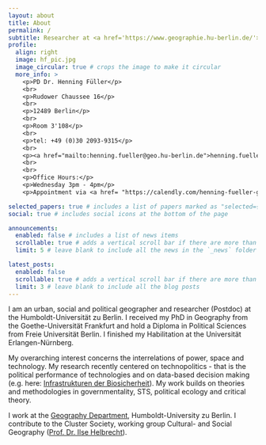 ```yaml
---
layout: about
title: About
permalink: /
subtitle: Researcher at <a href='https://www.geographie.hu-berlin.de/'>Geographisches Institut</a>, Humboldt-Universität zu Berlin.
profile:
  align: right
  image: hf_pic.jpg
  image_circular: true # crops the image to make it circular
  more_info: >
    <p>PD Dr. Henning Füller</p>
    <br>
    <p>Rudower Chaussee 16</p>
    <br> 
    <p>12489 Berlin</p>
    <br>  
    <p>Room 3'108</p>
    <br>
    <p>tel: +49 (0)30 2093-9315</p>
    <br> 
    <p><a href="mailto:henning.fueller@geo.hu-berlin.de">henning.fueller@geo.hu-berlin.de</a></p>
    <br>
    <br>
    <p>Office Hours:</p> 
    <p>Wednesday 3pm - 4pm</p>
    <p>Appointment via <a href= "https://calendly.com/henning-fueller-geo/30min">Calendly</a></p>

selected_papers: true # includes a list of papers marked as "selected={true}"
social: true # includes social icons at the bottom of the page

announcements:
  enabled: false # includes a list of news items
  scrollable: true # adds a vertical scroll bar if there are more than 3 news items
  limit: 5 # leave blank to include all the news in the `_news` folder

latest_posts:
  enabled: false
  scrollable: true # adds a vertical scroll bar if there are more than 3 new posts items
  limit: 3 # leave blank to include all the blog posts
---
```


I am an urban, social and political geographer and researcher (Postdoc) at the Humboldt-Universität zu Berlin. I received my PhD in Geography from the Goethe-Universität Frankfurt and hold a Diploma in Political Sciences from Freie Universität Berlin. I finished my Habilitation at the Universität Erlangen-Nürnberg.

My overarching interest concerns the interrelations of power, space and technology. My research recently centered on technopolitics - that is the political performance of technologies and on data-based decision making (e.g. here: [Infrastrukturen der Biosicherheit](https://www.transcript-verlag.de/978-3-8376-6021-0/infrastrukturen-der-biosicherheit/?number=978-3-8394-6021-4)). My work builds on theories and methodologies in governmentality, STS, political ecology and critical theory.

I work at the [Geography Department](https://www.geographie.hu-berlin.de), Humboldt-University zu Berlin. I contribute to the Cluster Society, working group Cultural- and Social Geography ([Prof. Dr. Ilse Helbrecht](https://www.geographie.hu-berlin.de/de/Members/helbrecht_ilse)).
